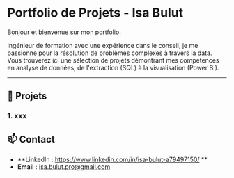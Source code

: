 # Portfolio de Projets - Isa Bulut

Bonjour et bienvenue sur mon portfolio. 

Ingénieur de formation avec une expérience dans le conseil, je me passionne pour la résolution de problèmes complexes à travers la data. Vous trouverez ici une sélection de projets démontrant mes compétences en analyse de données, de l'extraction (SQL) à la visualisation (Power BI).

---

## 🚀 Projets

### 1. xxx




## 📫 Contact

* **LinkedIn : https://www.linkedin.com/in/isa-bulut-a79497150/ **
* **Email :** isa.bulut.pro@gmail.com
